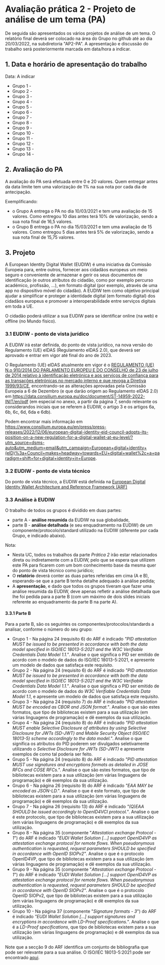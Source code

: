 # Avaliação prática 2 - Projeto de análise de um tema (PA)

De seguida são apresentados os vários projetos de análise de um tema. O relatório final deverá ser colocado na área do Grupo no github até ao dia 20/03/2022, na subdiretoria "AP2-PA".
A apresentação e discussão do trabalho será posteriormente marcada em data/hora a indicar.

## 1. Data e horário de apresentação do trabalho

Data: A indicar

+ Grupo 1 -
+ Grupo 2 -
+ Grupo 3 -
+ Grupo 4 -
+ Grupo 5 -
+ Grupo 6 -
+ Grupo 7 -
+ Grupo 8 -
+ Grupo 9 -
+ Grupo 10 -
+ Grupo 11 -
+ Grupo 12 -
+ Grupo 13 -
+ Grupo 14 -

## 2. Avaliação do PA

A avaliação do PA será efetuada entre 0 e 20 valores. Quem entregar antes da data limite tem uma valorização de 1% na sua nota por cada dia de antecipação.

Exemplificando:

+ o Grupo A entrega o PA no dia 10/03/2021 e tem uma avaliação de 15 valores. Como entregou 10 dias antes terá 10% de valorização, sendo a sua nota final de 16,5 valores.
+ o Grupo B entrega o PA no dia 15/03/2021 e tem uma avaliação de 15 valores. Como entregou 5 dias antes terá 5% de valorização, sendo a sua nota final de 15,75 valores.

## 3. Projeto

A European Identity Digital Wallet (EUDIW) é uma iniciativa da Comissão Europeia para, entre outros, fornecer aos cidadãos europeus um meio seguro e conveniente de armazenar e gerir os seus documentos de identificação (e outros atributos do cidadão, como por exemplo percurso académico, profissão, ...), em formato digital (por exemplo, através de uma app no dispositivo móvel do cidadão). A EUDIW tem como objetivo principal ajudar a simplificar e proteger a identidade digital (em formato digital) dos cidadãos europeus e promover a interoperabilidade entre serviços digitais em toda a UE.

O cidadão poderá utilizar a sua EUDIW para se identificar online (na web) e offline (no Mundo físico).

### 3.1 EUDIW - ponto de vista jurídico

A EUDIW irá estar definida, do ponto de vista jurídico, na nova versão do Regulamento (UE) eIDAS (Regulamento eIDAS 2.0), que deverá ser aprovado e entrar em vigor até final do ano de 2023.

O Regulamento (UE) eIDAS atualmente em vigor é o [REGULAMENTO (UE) N.o 910/2014 DO PARLAMENTO EUROPEU E DO CONSELHO de 23 de julho de 2014 relativo à identificação eletrónica e aos serviços de confiança para as transações eletrónicas no mercado interno e que revoga a Diretiva 1999/93/CE](https://eur-lex.europa.eu/legal-content/EN/TXT/?uri=uriserv:OJ.L_.2014.257.01.0073.01.ENG), encontrando-se as alterações aprovadas pela Comissão Europeia a 6 de Dezembro (e que darão origem ao Regulamento eIDAS 2.0) em <https://data.consilium.europa.eu/doc/document/ST-14959-2022-INIT/en/pdf> (em especial no anexo, a partir da página 7, sendo relevante os considerandos iniciais que se referem à EUDIW, o artigo 3 e os artigos 6a, 6b, 6c, 6d, 6da e 6db).

Podem encontrar mais informação em <https://www.consilium.europa.eu/en/press/press-releases/2022/12/06/european-digital-identity-eid-council-adopts-its-position-on-a-new-regulation-for-a-digital-wallet-at-eu-level/?utm_source=dsms-auto&utm_medium=email&utm_campaign=European+digital+identity+(eID)%3a+Council+makes+headway+towards+EU+digital+wallet%2c+a+paradigm+shift+for+digital+identity+in+Europe>.

### 3.2 EUDIW - ponto de vista técnico

Do ponto de vista técnico, a EUDIW está definida na [European Digital Identity Wallet Architecture and Reference Framework (ARF)](https://digital-strategy.ec.europa.eu/en/library/european-digital-identity-wallet-architecture-and-reference-framework)

### 3.3 Análise à EUDIW

O trabalho de todos os grupos é dividido em duas partes:

+ parte A - **análise resumida** da EUDIW na sua globalidade,
+ parte B - **análise detalhada** (e seu enquadramento na EUDIW) de um componente/protocolo/standard utilizado na EUDIW (diferente por cada Grupo, e indicado abaixo).

Nota:

+ Nesta UC, todos os trabalhos da parte *Prática 2* irão estar relacionados direta ou indiretamente com a EUDIW, pelo que se espera que utilizem este PA para ficarem com um bom conhecimento base da mesma quer do ponto de vista técnico como jurídico;
+ O **relatório** deverá conter as duas partes referidas em cima (A e B), esperando-se que a  parte B tenha detalhe adequado à análise pedida;
+ A **apresentação**, e dado que todos os grupos tiveram que fazer uma análise resumida da EUDIW, deve apenas refletir a análise detalhada que lhe foi pedida para a parte B (com um máximo de dois slides iniciais referente ao enquadramento da parte B na parte A).

#### 3.3.1 Parte B

Para a parte B, são os seguintes os componentes/protocolos/standards a analisar, conforme o número do seu grupo:

+ Grupo 1 - Na página 24 (requisito 6) do ARF é indicado *"PID attestation MUST be issued to be presented in accordance with both the data model specified in ISO/IEC 18013-5:2021 and the W3C Verifiable Credentials Data Model 1.1."*. Analise o que significa o PID ser emitido de acordo com o modelo de dados do ISO/IEC 18013-5:2021, e apresente um modelo de dados que satisfaça este requisito.
+ Grupo 2 - Na página 24 (requisito 6) do ARF é indicado *"PID attestation MUST be issued to be presented in accordance with both the data model specified in ISO/IEC 18013-5:2021 and the W3C Verifiable Credentials Data Model 1.1."*. Analise o que significa o PID ser emitido de acordo com o modelo de dados do *W3C Verifiable Credentials Data Model 1.1*, e apresente um modelo de dados que satisfaça este requisito.
+ Grupo 3 -  Na página 24 (requisito 7) do ARF é indicado *"PID attestation MUST be encoded as CBOR and JSON format."*. Analise o que são estes formatos, que tipo de bibliotecas existem para a sua utilização (em várias linguagens de programação) e dê exemplos da sua utilização.
+ Grupo 4 - Na página 24 (requisito 8) do ARF é indicado *"PID attestation MUST enable Selective Disclosure of attributes by using Selective Disclosure for JWTs (SD-JWT) and Mobile Security Object (ISO/IEC 18013-5) scheme accordingly to the data model."*. Analise o que significa os atributos do PID poderem ser divulgados seletivamente utilizando o *Selective Disclosure for JWTs (SD-JWT)* e apresente exemplos de como tal poderia ser feito.
+ Grupo 5 - Na página 24 (requisito 8) do ARF é indicado *"PID attestation MUST use signatures and encryptions formats as detailed in JOSE RFCs and COSE RFCs."*. Analise o que são estes formatos, que tipo de bibliotecas existem para a sua utilização (em várias linguagens de programação) e dê exemplos da sua utilização.
+ Grupo 6 - Na página 26 (requisito 9) do ARF é indicado *"EAA MAY be encoded as JSON-LD."*. Analise o que é este formato, que tipo de bibliotecas existem para a sua utilização (em várias linguagens de programação) e dê exemplos da sua utilização.
+ Grupo 7 - Na página 26 (requisito 13) do ARF é indicado *"(Q)EAA SHOULD be issued accordingly to OpenID4VCI protocol."*. Analise o que é este protocolo, que tipo de bibliotecas existem para a sua utilização (em várias linguagens de programação) e dê exemplos da sua utilização.
+ Grupo 8 - Na página 35 (componente "*Attestation exchange Protocol - 1*") do ARF é indicado *"EUDI Wallet Solution [...] support OpenID4VP as attestation exchange protocol for remote flows. When pseudonymous authentication is requested, request parameters SHOULD be specified in accordance with OpenID SIOPv2"*. Analise o que é o protocolo OpenID4VP, que tipo de bibliotecas existem para a sua utilização (em várias linguagens de programação) e dê exemplos da sua utilização.
+ Grupo 9 - Na página 35 (componente "*Attestation exchange Protocol - 1*") do ARF é indicado *"EUDI Wallet Solution [...] support OpenID4VP as attestation exchange protocol for remote flows. When pseudonymous authentication is requested, request parameters SHOULD be specified in accordance with OpenID SIOPv2"*. Analise o que é o protocolo OpenID SIOPv2, que tipo de bibliotecas existem para a sua utilização (em várias linguagens de programação) e dê exemplos da sua utilização.
+ Grupo 10 - Na página 37 (componente "*Signature formats - 3*") do ARF é indicado *"EUDI Wallet Solution [...] support signatures and encryptions in accordance with LD-Proof specifications."*. Analise o que é a *LD-Proof specifications*, que tipo de bibliotecas existem para a sua utilização (em várias linguagens de programação) e dê exemplos da sua utilização.

Note que a secção 9 do ARF identifica um conjunto de bibliografia que pode ser relevante para a sua análise. O ISO/IEC 18013-5:2021 pode ser encontrado [aqui](ISO_IEC_FDIS_18013-5_(E)).
